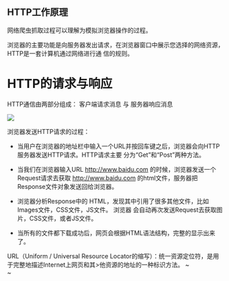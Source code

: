 ## HTTP工作原理

网络爬虫抓取过程可以理解为模拟浏览器操作的过程。

浏览器的主要功能是向服务器发出请求，在浏览器窗口中展示您选择的网络资源，HTTP是一套计算机通过网络进行通
信的规则。

# HTTP的请求与响应

HTTP通信由两部分组成： 客户端请求消息 与 服务器响应消息

![](https://images2018.cnblogs.com/blog/1452465/201807/1452465-20180731092412688-502817083.jpg)

浏览器发送HTTP请求的过程：

   * 当用户在浏览器的地址栏中输入一个URL并按回车键之后，浏览器会向HTTP服务器发送HTTP请求。HTTP请求主要
分为“Get”和“Post”两种方法。

   * 当我们在浏览器输入URL http://www.baidu.com 的时候，浏览器发送一个Request请求去获取 http://www.baidu.com 的html文件，服务器把Response文件对象发送回给浏览器。

   * 浏览器分析Response中的 HTML，发现其中引用了很多其他文件，比如Images文件，CSS文件，JS文件。 浏览器
会自动再次发送Request去获取图片，CSS文件，或者JS文件。

   * 当所有的文件都下载成功后，网页会根据HTML语法结构，完整的显示出来了。

URL（Uniform / Universal Resource Locator的缩写）：统一资源定位符，是用于完整地描述Internet上网页和其>他资源的地址的一种标识方法。
~                                                                                                     
~                                  
